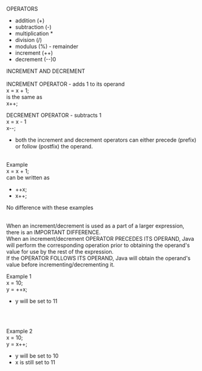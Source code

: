 OPERATORS

- addition (+)
- subtraction (-)
- multiplication \*
- division (/)
- modulus (%) - remainder
- increment (++)
- decrement (--)0

INCREMENT AND DECREMENT
</br>
</br>
INCREMENT OPERATOR - adds 1 to its operand </br>
x = x + 1; </br>
is the same as</br>
x++;

DECREMENT OPERATOR - subtracts 1 </br>
x = x - 1 </br>
x--; </br>

- both the increment and decrement operators can either precede (prefix) or follow (postfix) the operand.

</br>
Example </br>
x = x + 1; </br>
can be written as

- ++x;
- x++;

No difference with these examples

</br>
When an increment/decrement is used as a part of a larger expression, there is an IMPORTANT DIFFERENCE. </br>
When an increment/decrement OPERATOR PRECEDES ITS OPERAND, Java will perform the corresponding operation prior to obtaining the operand's value for use by the rest of the expression. </br>
If the OPERATOR FOLLOWS ITS OPERAND, Java will obtain the operand's value before incrementing/decrementing it. </br>

Example 1 </br>
x = 10; </br>
y = ++x; </br>

- y will be set to 11

</br>
</br>

Example 2 </br>
x = 10; </br>
y = x++; </br>

- y will be set to 10
- x is still set to 11
